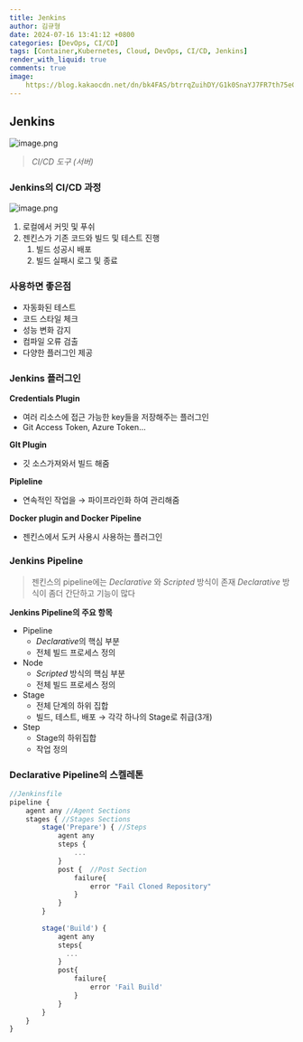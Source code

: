 ```yaml
---
title: Jenkins
author: 김규형
date: 2024-07-16 13:41:12 +0800
categories: [DevOps, CI/CD]
tags: [Container,Kubernetes, Cloud, DevOps, CI/CD, Jenkins]
render_with_liquid: true
comments: true
image:
    https://blog.kakaocdn.net/dn/bk4FAS/btrrqZuihDY/G1k0SnaYJ7FR7th75eC3uk/img.png
---
```


## Jenkins

![image.png](img/image%201.png)

> *CI/CD 도구 (서버)*
> 

### Jenkins의 CI/CD 과정

![image.png](img/image%202.png)

1. 로컬에서 커밋 및 푸쉬 
2. 젠킨스가 기존 코드와 빌드 및 테스트 진행 
    1. 빌드 성공시 배포
    2. 빌드 실패시 로그 및 종료 

### 사용하면 좋은점

- 자동화된 테스트
- 코드 스타일 체크
- 성능 변화 감지
- 컴파일 오류 검출
- 다양한 플러그인 제공

### Jenkins 플러그인

**Credentials Plugin**

- 여러 리소스에 접근 가능한 key들을 저장해주는 플러그인
- Git Access Token, Azure Token…

**GIt Plugin**

- 깃 소스가져와서 빌드 해줌

**Pipleline**

- 연속적인 작업을 → 파이프라인화 하여 관리해줌

**Docker plugin and Docker Pipeline**

- 젠킨스에서 도커 사용시 사용하는 플러그인

### Jenkins Pipeline

> 젠킨스의 pipeline에는 *Declarative* 와 *Scripted* 방식이 존재
*Declarative* 방식이 좀더 간단하고 기능이 많다
> 

**Jenkins Pipeline의 주요 항목**

- Pipeline
    - *Declarative*의 핵심 부분
    - 전체 빌드 프로세스 정의
- Node
    - *Scripted* 방식의 핵심 부분
    - 전체 빌드 프로세스 정의
- Stage
    - 전체 단계의 하위 집합
    - 빌드, 테스트, 배포 → 각각 하나의 Stage로 취급(3개)
- Step
    - Stage의 하위집합
    - 작업 정의

### Declarative Pipeline의 스켈레톤

```jsx
//Jenkinsfile
pipeline {
    agent any //Agent Sections
    stages { //Stages Sections
        stage('Prepare') { //Steps
            agent any
            steps {
                ...
            }
            post {  //Post Section
                failure{
                    error "Fail Cloned Repository"
                }
            }
        }
        
        stage('Build') {
            agent any
            steps{
              ...
            }
            post{
                failure{
                    error 'Fail Build'
                }
            }
        }
    }
}
```

